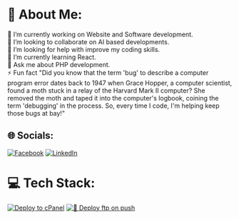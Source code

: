# 💫 About Me:
🔭 I’m currently working on Website and Software development.<br>👯 I’m looking to collaborate on AI based developments.<br>🤝 I’m looking for help with improve my coding skills.<br>🌱 I’m currently learning React.<br>💬 Ask me about PHP development.<br>⚡ Fun fact  "Did you know that the term 'bug' to describe a computer program error dates back to 1947 when Grace Hopper, a computer scientist, found a moth stuck in a relay of the Harvard Mark II computer? She removed the moth and taped it into the computer's logbook, coining the term 'debugging' in the process. So, every time I code, I'm helping keep those bugs at bay!"


## 🌐 Socials:
[![Facebook](https://img.shields.io/badge/Facebook-%231877F2.svg?logo=Facebook&logoColor=white)](https://www.facebook.com/bihanga.nimhan/) [![LinkedIn](https://img.shields.io/badge/LinkedIn-%230077B5.svg?logo=linkedin&logoColor=white)](https://www.linkedin.com/in/bihanga-nimhan/) 

# 💻 Tech Stack:


<!---
BihangaNimhan/BihangaNimhan is a ✨ special ✨ repository because its `README.md` (this file) appears on your GitHub profile.
You can click the Preview link to take a look at your changes.
--->
[![Deploy to cPanel](https://github.com/BihangaNimhan/Invoice_System/actions/workflows/deploy.yml/badge.svg)](https://github.com/BihangaNimhan/Invoice_System/actions/workflows/deploy.yml)
[![🚀 Deploy ftp on push](https://github.com/BihangaNimhan/My_Portfolio/actions/workflows/ftp-upload.yml/badge.svg)](https://github.com/BihangaNimhan/My_Portfolio/actions/workflows/ftp-upload.yml)
